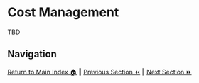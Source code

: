 Cost Management
=============
TBD

## Navigation

[Return to Main Index 🏠](../readme.md) ‖
[Previous Section ⏪](./security.md)  ‖ [Next Section ⏩](./troubleshooting.md)